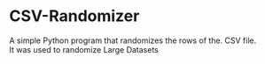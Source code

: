 # CSV-Randomizer
A simple Python program that randomizes the rows of the. CSV file.<br />
It was used to randomize Large Datasets 
